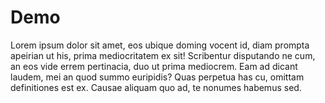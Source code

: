 # Demo

Lorem ipsum dolor sit amet, eos ubique doming vocent id, diam prompta apeirian ut his, prima mediocritatem ex sit! Scribentur disputando ne cum, an eos vide errem pertinacia, duo ut prima mediocrem. Eam ad dicant laudem, mei an quod summo euripidis? Quas perpetua has cu, omittam definitiones est ex. Causae aliquam quo ad, te nonumes habemus sed.
